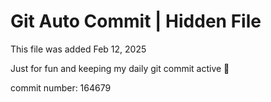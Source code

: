 # Git Auto Commit | Hidden File

This file was added Feb 12, 2025

Just for fun and keeping my daily git commit active 🤪

commit number: 164679
